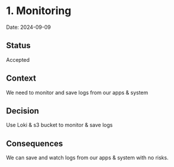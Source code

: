 # 1. Monitoring

Date: 2024-09-09

## Status

Accepted

## Context

We need to monitor and save logs from our apps & system

## Decision

Use Loki & s3 bucket to monitor & save logs

## Consequences

We can save and watch logs from our apps & system with no risks.